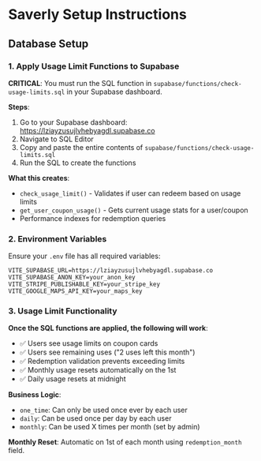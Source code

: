 # Saverly Setup Instructions

## Database Setup

### 1. Apply Usage Limit Functions to Supabase

**CRITICAL**: You must run the SQL function in `supabase/functions/check-usage-limits.sql` in your Supabase dashboard.

**Steps**:
1. Go to your Supabase dashboard: https://lziayzusujlvhebyagdl.supabase.co
2. Navigate to SQL Editor
3. Copy and paste the entire contents of `supabase/functions/check-usage-limits.sql`
4. Run the SQL to create the functions

**What this creates**:
- `check_usage_limit()` - Validates if user can redeem based on usage limits
- `get_user_coupon_usage()` - Gets current usage stats for a user/coupon
- Performance indexes for redemption queries

### 2. Environment Variables

Ensure your `.env` file has all required variables:
```
VITE_SUPABASE_URL=https://lziayzusujlvhebyagdl.supabase.co
VITE_SUPABASE_ANON_KEY=your_anon_key
VITE_STRIPE_PUBLISHABLE_KEY=your_stripe_key
VITE_GOOGLE_MAPS_API_KEY=your_maps_key
```

### 3. Usage Limit Functionality

**Once the SQL functions are applied, the following will work**:
- ✅ Users see usage limits on coupon cards
- ✅ Users see remaining uses ("2 uses left this month")
- ✅ Redemption validation prevents exceeding limits
- ✅ Monthly usage resets automatically on the 1st
- ✅ Daily usage resets at midnight

**Business Logic**:
- `one_time`: Can only be used once ever by each user
- `daily`: Can be used once per day by each user  
- `monthly`: Can be used X times per month (set by admin)

**Monthly Reset**: Automatic on 1st of each month using `redemption_month` field.